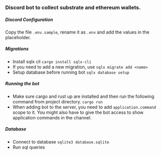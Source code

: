 ### Discord bot to collect substrate and ethereum wallets.

##### Discord Configuration
Copy the file `.env.sample`, rename it as `.env` and add the values in the placeholder.
##### Migrations
- Install sqlx cli `cargo install sqlx-cli`
- If you need to add a new migration, use `sqlx migrate add <name>`
- Setup database before running bot `sqlx database setup`
##### Running the bot
- Make sure cargo and rust up are installed and then run the following command from project directory.
`cargo run`
- When adding bot to the server, you need to add `application.command` scope to it. You might also have to give the bot access to show application commands in the channel.

##### Database
- Connect to database `sqlite3 database.sqlite`
- Run sql queries